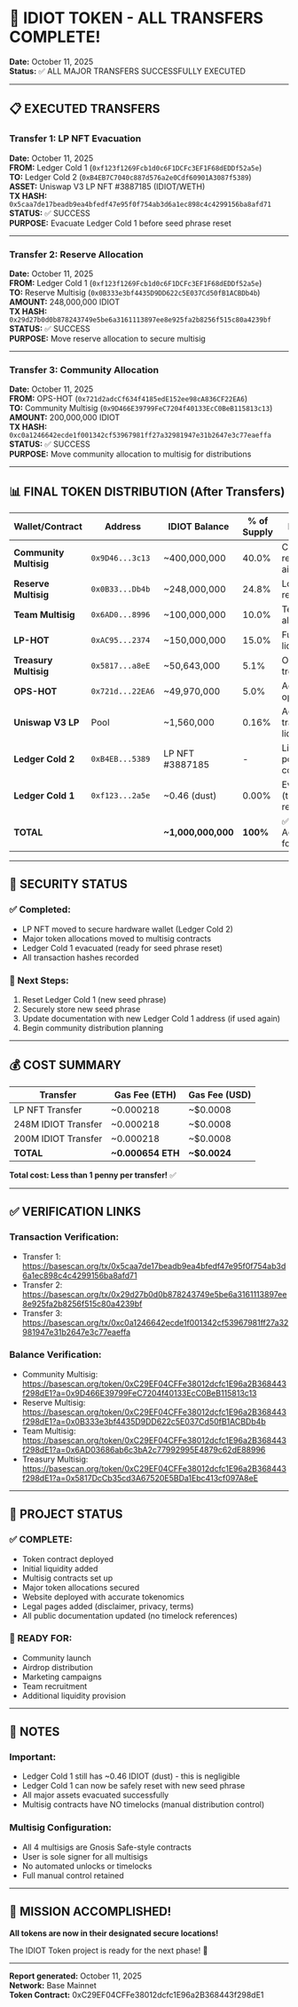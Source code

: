 # 🎉 IDIOT TOKEN - ALL TRANSFERS COMPLETE!

**Date:** October 11, 2025  
**Status:** ✅ ALL MAJOR TRANSFERS SUCCESSFULLY EXECUTED

---

## 📋 EXECUTED TRANSFERS

### **Transfer 1: LP NFT Evacuation**
**Date:** October 11, 2025  
**FROM:** Ledger Cold 1 (`0xf123f1269Fcb1d0c6F1DCFc3EF1F68dEDDf52a5e`)  
**TO:** Ledger Cold 2 (`0xB4EB7C7040c887d576a2e0Cdf60901A3087f5389`)  
**ASSET:** Uniswap V3 LP NFT #3887185 (IDIOT/WETH)  
**TX HASH:** `0x5caa7de17beadb9ea4bfedf47e95f0f754ab3d6a1ec898c4c4299156ba8afd71`  
**STATUS:** ✅ SUCCESS  
**PURPOSE:** Evacuate Ledger Cold 1 before seed phrase reset

---

### **Transfer 2: Reserve Allocation**
**Date:** October 11, 2025  
**FROM:** Ledger Cold 1 (`0xf123f1269Fcb1d0c6F1DCFc3EF1F68dEDDf52a5e`)  
**TO:** Reserve Multisig (`0x0B333e3bf4435D9DD622c5E037Cd50fB1ACBDb4b`)  
**AMOUNT:** 248,000,000 IDIOT  
**TX HASH:** `0x29d27b0d0b878243749e5be6a3161113897ee8e925fa2b8256f515c80a4239bf`  
**STATUS:** ✅ SUCCESS  
**PURPOSE:** Move reserve allocation to secure multisig

---

### **Transfer 3: Community Allocation**
**Date:** October 11, 2025  
**FROM:** OPS-HOT (`0x721d2adcCf634f4185edE152ee98cA836CF22EA6`)  
**TO:** Community Multisig (`0x9D466E39799FeC7204f40133EcC0BeB115813c13`)  
**AMOUNT:** 200,000,000 IDIOT  
**TX HASH:** `0xc0a1246642ecde1f001342cf53967981ff27a32981947e31b2647e3c77eaeffa`  
**STATUS:** ✅ SUCCESS  
**PURPOSE:** Move community allocation to multisig for distributions

---

## 📊 FINAL TOKEN DISTRIBUTION (After Transfers)

| **Wallet/Contract** | **Address** | **IDIOT Balance** | **% of Supply** | **Purpose** |
|---------------------|-------------|-------------------|-----------------|-------------|
| **Community Multisig** | `0x9D46...3c13` | ~400,000,000 | 40.0% | Community rewards, airdrops |
| **Reserve Multisig** | `0x0B33...Db4b` | ~248,000,000 | 24.8% | Long-term reserve |
| **Team Multisig** | `0x6AD0...8996` | ~100,000,000 | 10.0% | Team allocation |
| **LP-HOT** | `0xAC95...2374` | ~150,000,000 | 15.0% | Future liquidity |
| **Treasury Multisig** | `0x5817...a8eE` | ~50,643,000 | 5.1% | Operations, treasury |
| **OPS-HOT** | `0x721d...22EA6` | ~49,970,000 | 5.0% | Active operations |
| **Uniswap V3 LP** | Pool | ~1,560,000 | 0.16% | Active trading liquidity |
| **Ledger Cold 2** | `0xB4EB...5389` | LP NFT #3887185 | - | Liquidity position control |
| **Ledger Cold 1** | `0xf123...2a5e` | ~0.46 (dust) | 0.00% | Evacuated (to be reset) |
| **TOTAL** | | **~1,000,000,000** | **100%** | ✅ Accounted for |

---

## 🔐 SECURITY STATUS

### **✅ Completed:**
- LP NFT moved to secure hardware wallet (Ledger Cold 2)
- Major token allocations moved to multisig contracts
- Ledger Cold 1 evacuated (ready for seed phrase reset)
- All transaction hashes recorded

### **🔄 Next Steps:**
1. Reset Ledger Cold 1 (new seed phrase)
2. Securely store new seed phrase
3. Update documentation with new Ledger Cold 1 address (if used again)
4. Begin community distribution planning

---

## 💰 COST SUMMARY

| **Transfer** | **Gas Fee (ETH)** | **Gas Fee (USD)** |
|--------------|-------------------|-------------------|
| LP NFT Transfer | ~0.000218 | ~$0.0008 |
| 248M IDIOT Transfer | ~0.000218 | ~$0.0008 |
| 200M IDIOT Transfer | ~0.000218 | ~$0.0008 |
| **TOTAL** | **~0.000654 ETH** | **~$0.0024** |

**Total cost: Less than 1 penny per transfer!** ✅

---

## ✅ VERIFICATION LINKS

### **Transaction Verification:**
- Transfer 1: https://basescan.org/tx/0x5caa7de17beadb9ea4bfedf47e95f0f754ab3d6a1ec898c4c4299156ba8afd71
- Transfer 2: https://basescan.org/tx/0x29d27b0d0b878243749e5be6a3161113897ee8e925fa2b8256f515c80a4239bf
- Transfer 3: https://basescan.org/tx/0xc0a1246642ecde1f001342cf53967981ff27a32981947e31b2647e3c77eaeffa

### **Balance Verification:**
- Community Multisig: https://basescan.org/token/0xC29EF04CFFe38012dcfc1E96a2B368443f298dE1?a=0x9D466E39799FeC7204f40133EcC0BeB115813c13
- Reserve Multisig: https://basescan.org/token/0xC29EF04CFFe38012dcfc1E96a2B368443f298dE1?a=0x0B333e3bf4435D9DD622c5E037Cd50fB1ACBDb4b
- Team Multisig: https://basescan.org/token/0xC29EF04CFFe38012dcfc1E96a2B368443f298dE1?a=0x6AD03686ab6c3bA2c77992995E4879c62dE88996
- Treasury Multisig: https://basescan.org/token/0xC29EF04CFFe38012dcfc1E96a2B368443f298dE1?a=0x5817DcCb35cd3A67520E5BDa1Ebc413cf097A8eE

---

## 🎯 PROJECT STATUS

### **✅ COMPLETE:**
- Token contract deployed
- Initial liquidity added
- Multisig contracts set up
- Major token allocations secured
- Website deployed with accurate tokenomics
- Legal pages added (disclaimer, privacy, terms)
- All public documentation updated (no timelock references)

### **🔄 READY FOR:**
- Community launch
- Airdrop distribution
- Marketing campaigns
- Team recruitment
- Additional liquidity provision

---

## 📝 NOTES

### **Important:**
- Ledger Cold 1 still has ~0.46 IDIOT (dust) - this is negligible
- Ledger Cold 1 can now be safely reset with new seed phrase
- All major assets evacuated successfully
- Multisig contracts have NO timelocks (manual distribution control)

### **Multisig Configuration:**
- All 4 multisigs are Gnosis Safe-style contracts
- User is sole signer for all multisigs
- No automated unlocks or timelocks
- Full manual control retained

---

## 🚀 MISSION ACCOMPLISHED!

**All tokens are now in their designated secure locations!**

The IDIOT Token project is ready for the next phase! 🎉

---

**Report generated:** October 11, 2025  
**Network:** Base Mainnet  
**Token Contract:** 0xC29EF04CFFe38012dcfc1E96a2B368443f298dE1

